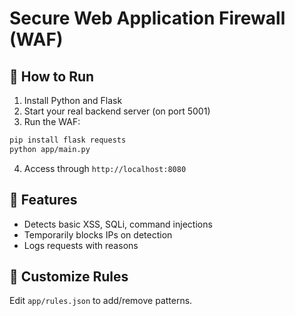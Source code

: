 # Secure Web Application Firewall (WAF)

## 📌 How to Run

1. Install Python and Flask
2. Start your real backend server (on port 5001)
3. Run the WAF:

```bash
pip install flask requests
python app/main.py
```

4. Access through `http://localhost:8080`

## 🧠 Features

- Detects basic XSS, SQLi, command injections
- Temporarily blocks IPs on detection
- Logs requests with reasons

## 📄 Customize Rules

Edit `app/rules.json` to add/remove patterns.